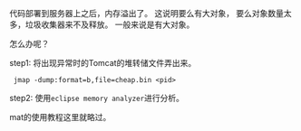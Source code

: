 代码部署到服务器上之后，内存溢出了。 这说明要么有大对象， 要么对象数量太多，垃圾收集器来不及释放。 一般来说是有大对象。

怎么办呢？

step1: 将出现异常时的Tomcat的堆转储文件弄出来。
```
 jmap -dump:format=b,file=cheap.bin <pid>
```

step2: 使用`eclipse memory analyzer`进行分析。 

mat的使用教程这里就略过。
